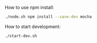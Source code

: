 How to use npm install:
```bash
./node.sh npm install --save-dev mocha
```

How to start development:
```bash
./start-dev.sh
```
